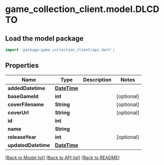 # game_collection_client.model.DLCDTO

## Load the model package
```dart
import 'package:game_collection_client/api.dart';
```

## Properties
Name | Type | Description | Notes
------------ | ------------- | ------------- | -------------
**addedDatetime** | [**DateTime**](DateTime.md) |  | 
**baseGameId** | **int** |  | [optional] 
**coverFilename** | **String** |  | [optional] 
**coverUrl** | **String** |  | [optional] 
**id** | **int** |  | 
**name** | **String** |  | 
**releaseYear** | **int** |  | [optional] 
**updatedDatetime** | [**DateTime**](DateTime.md) |  | 

[[Back to Model list]](../README.md#documentation-for-models) [[Back to API list]](../README.md#documentation-for-api-endpoints) [[Back to README]](../README.md)


